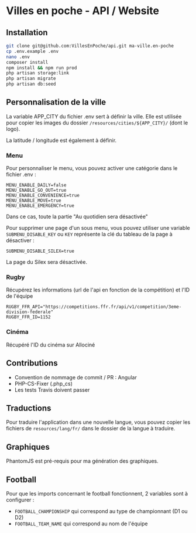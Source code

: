 Villes en poche - API / Website
=================================

## Installation

```bash
git clone git@github.com:VillesEnPoche/api.git ma-ville.en-poche
cp .env.example .env
nano .env
composer install
npm install && npm run prod
php artisan storage:link
php artisan migrate
php artisan db:seed
```

## Personnalisation de la ville

La variable APP_CITY du fichier .env sert à définir la ville.
Elle est utilisée pour copier les images du dossier `/resources/cities/${APP_CITY}/` (dont le logo).

La latitude / longitude est également à définir.

### Menu

Pour personnaliser le menu, vous pouvez activer une catégorie dans le fichier .env :

```dotenv
MENU_ENABLE_DAILY=false
MENU_ENABLE_GO_OUT=true
MENU_ENABLE_CONVENIENCE=true
MENU_ENABLE_MOVE=true
MENU_ENABLE_EMERGENCY=true
```

Dans ce cas, toute la partie "Au quotidien sera désactivée"

Pour supprimer une page d'un sous menu, vous pouvez utiliser une variable `SUBMENU_DISABLE_KEY`
ou `KEY` représente la clé du tableau de la page à désactiver :

```dotenv
SUBMENU_DISABLE_SILEX=true
```

La page du Silex sera désactivée.

### Rugby

Récupérez les informations (url de l'api en fonction de la compétition) et l'ID de l'équipe

```dotenv
RUGBY_FFR_API="https://competitions.ffr.fr/api/v1/competition/3eme-division-federale"
RUGBY_FFR_ID=1152
```

### Cinéma

Récupéré l'ID du cinéma sur Allociné

## Contributions

- Convention de nommage de commit / PR : Angular
- PHP-CS-Fixer (.php_cs)
- Les tests Travis doivent passer

## Traductions

Pour traduire l'application dans une nouvelle langue, vous pouvez copier les fichiers de `resources/lang/fr/` dans le dossier de la langue à traduire.

## Graphiques

PhantomJS est pré-requis pour ma génération des graphiques.

## Football

Pour que les imports concernant le football fonctionnent, 2 variables sont à configurer :
- `FOOTBALL_CHAMPIONSHIP` qui correspond au type de championnant (D1 ou D2)
- `FOOTBALL_TEAM_NAME` qui correspond au nom de l'équipe